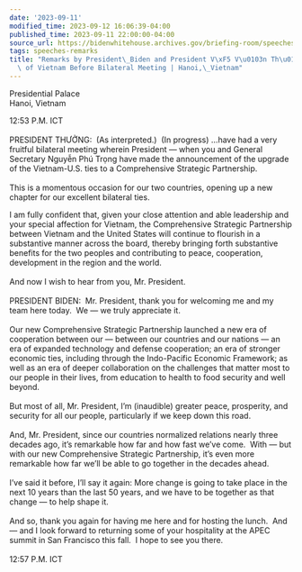 ```yaml
---
date: '2023-09-11'
modified_time: 2023-09-12 16:06:39-04:00
published_time: 2023-09-11 22:00:00-04:00
source_url: https://bidenwhitehouse.archives.gov/briefing-room/speeches-remarks/2023/09/11/remarks-by-president-biden-and-president-vo-van-thuong-of-vietnam-before-bilateral-meeting-hanoi-vietnam/
tags: speeches-remarks
title: "Remarks by President\_Biden and President V\xF5 V\u0103n Th\u01B0\u1EDFng\
  \ of Vietnam Before Bilateral Meeting | Hanoi,\_Vietnam"
---
```

 
Presidential Palace  
Hanoi, Vietnam

12:53 P.M. ICT  
   
PRESIDENT THƯỞNG:  (As interpreted.)  (In progress) …have had a very
fruitful bilateral meeting wherein President — when you and General
Secretary Nguyễn Phú Trọng have made the announcement of the upgrade of
the Vietnam-U.S. ties to a Comprehensive Strategic Partnership.  
   
This is a momentous occasion for our two countries, opening up a new
chapter for our excellent bilateral ties. 

I am fully confident that, given your close attention and able
leadership and your special affection for Vietnam, the Comprehensive
Strategic Partnership between Vietnam and the United States will
continue to flourish in a substantive manner across the board, thereby
bringing forth substantive benefits for the two peoples and contributing
to peace, cooperation, development in the region and the world.  
   
And now I wish to hear from you, Mr. President.  
   
PRESIDENT BIDEN:  Mr. President, thank you for welcoming me and my team
here today.  We — we truly appreciate it.   
   
Our new Comprehensive Strategic Partnership launched a new era of
cooperation between our — between our countries and our nations — an era
of expanded technology and defense cooperation; an era of stronger
economic ties, including through the Indo-Pacific Economic Framework; as
well as an era of deeper collaboration on the challenges that matter
most to our people in their lives, from education to health to food
security and well beyond.  
   
But most of all, Mr. President, I’m (inaudible) greater peace,
prosperity, and security for all our people, particularly if we keep
down this road.  
   
And, Mr. President, since our countries normalized relations nearly
three decades ago, it’s remarkable how far and how fast we’ve come. 
With — but with our new Comprehensive Strategic Partnership, it’s even
more remarkable how far we’ll be able to go together in the decades
ahead.  
   
I’ve said it before, I’ll say it again: More change is going to take
place in the next 10 years than the last 50 years, and we have to be
together as that change — to help shape it.  
   
And so, thank you again for having me here and for hosting the lunch. 
And — and I look forward to returning some of your hospitality at the
APEC summit in San Francisco this fall.  I hope to see you there.  
   
12:57 P.M. ICT
